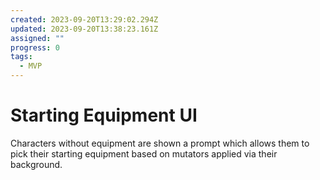 ```yaml
---
created: 2023-09-20T13:29:02.294Z
updated: 2023-09-20T13:38:23.161Z
assigned: ""
progress: 0
tags:
  - MVP
---
```


# Starting Equipment UI

Characters without equipment are shown a prompt which allows them to pick their starting equipment based on mutators applied via their background.
